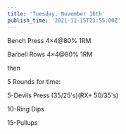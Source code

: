 ```yaml
---
title: 'Tuesday, November 16th'
publish_time: '2021-11-15T23:55:00Z'
---
```


Bench Press 4×4\@80% 1RM

Barbell Rows 4×4\@80% 1RM

then

5 Rounds for time:

5-Devils Press (35/25's)(RX+ 50/35's)

10-Ring Dips

15-Pullups
